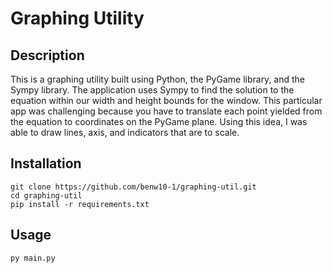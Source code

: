 # Graphing Utility

## Description

This is a graphing utility built using Python, the PyGame library, and the Sympy library. The application uses Sympy to find the solution to the equation within our width and height bounds for the window. This particular app was challenging because you have to translate each point yielded from the equation to coordinates on the PyGame plane. Using this idea, I was able to draw lines, axis, and indicators that are to scale.

## Installation

    git clone https://github.com/benw10-1/graphing-util.git
    cd graphing-util
    pip install -r requirements.txt

## Usage

    py main.py